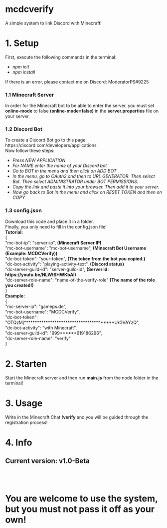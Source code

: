 # mcdcverify
A simple system to link Discord with Minecraft!

<h1>1. Setup</h1>
First, execute the following commands in the terminal:
<ul>		
<li><i>npm init</i></li>		
<li><i>npm install</i></li>	
</ul>
If there is an error, please contact me on Discord: ModeratorPS#9225
<h3>1.1 Minecraft Server</h3>
In order for the Minecraft bot to be able to enter the server, you must set <strong>online-mode</strong> to false <strong>(online-mode=false)</strong> in the <strong>server.properties</strong> file on your server.
<h3>1.2 Discord Bot</h3>
To create a Discord Bot go to this page: https://discord.com/developers/applications <br>
Now follow these steps:
<ul>		
<li><i>Press NEW APPLICATION</i></li>		
<li><i>For NAME enter the name of your Discord bot</i></li>
<li><i>Go to BOT in the menu and then click on ADD BOT</i></li>
<li><i>In the menu, go to OAuth2 and then to URL GENERATOR. Then select Bot. Then select ADMINISTRATOR under BOT PERMISSIONS.</i></li>
<li><i>Copy the link and paste it into your browser. Then add it to your server.</i></li>
<li><i>Now go back to Bot in the menu and click on RESET TOKEN and then on COPY</i></li>
</ul>
<h3>1.3 config.json</h3>
Download this code and place it in a folder. <br>
Finally, you only need to fill in the config.json file! <br>
<strong>Tutorial:</strong><br>
{<br>
    "mc-bot-ip": "server-ip", <strong>(Minecraft Server IP)</strong><br>
    "mc-bot-username": "mc-bot-username", <strong>(Minecraft Bot Username (Example: MCDCVerify))</strong><br>
    "dc-bot-token": "your-token", <strong>(The token from the bot you copied.)</strong><br>
    "dc-bot-activity": "playing-activity-text", <strong>(Discord status)</strong><br>
    "dc-server-guild-id": "server-guild-id", <strong>(Server id: https://youtu.be/NLWtSHWKbAI)</strong><br>
    "dc-server-role-name": "name-of-the-verify-role" <strong>(The name of the role you created!)</strong><br>
}<br>
<strong>Example:</strong><br>
{<br>
    "mc-server-ip": "gameps.de",<br>
    "mc-bot-username": "MCDCVerify",<br>
    "dc-bot-token": "OTQzMj****************************************UrGVAYzQ",<br>
    "dc-bot-activity": "with Minecraft",<br>
    "dc-server-guild-id": "999******619186296",<br>
    "dc-server-role-name": "verify"<br>
}<br>
<h1>2. Starten</h1>
Start the Minecraft server and then run <strong>main.js</strong> from the node folder in the terminal!
<h1>3. Usage</h1>
Write in the Minecraft Chat <strong>!verify</strong> and you will be guided through the registration process!
<h1>4. Info</h1>
<h2>Current version: v1.0-Beta</h2> <br><br>
<h1>You are welcome to use the system, but you must not pass it off as your own!</h1>
